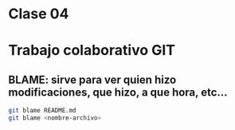 # Clase 04

# Trabajo colaborativo GIT

## BLAME: sirve para ver quien hizo modificaciones, que hizo, a que hora, etc...

```sh
git blame README.md
git blame <nombre-archivo>
```
